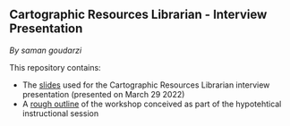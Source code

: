 ## Cartographic Resources Librarian - Interview Presentation
*By saman goudarzi*

This repository contains:
* The [slides](McMasterPresentation_Final.pdf) used for the Cartographic Resources Librarian interview presentation (presented on March 29 2022)
* A [rough outline](workshop.md) of the workshop conceived as part of the hypotehtical instructional session
